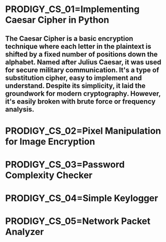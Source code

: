 # PRODIGY_CS_01=Implementing Caesar Cipher in Python
The Caesar Cipher is a basic encryption technique where each letter in the plaintext is shifted by a fixed number of positions down the alphabet. Named after Julius Caesar, it was used for secure military communication. It's a type of substitution cipher, easy to implement and understand. Despite its simplicity, it laid the groundwork for modern cryptography. However, it's easily broken with brute force or frequency analysis.
----------------------------------------------------------------------------------------------------------------------------------------------------------------------------------------------------------------
# PRODIGY_CS_02=Pixel Manipulation for Image Encryption
# PRODIGY_CS_03=Password Complexity Checker
# PRODIGY_CS_04=Simple Keylogger
# PRODIGY_CS_05=Network Packet Analyzer
